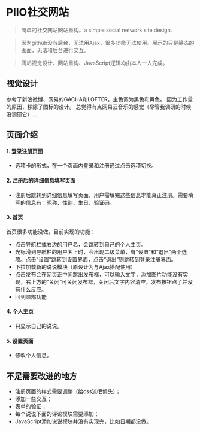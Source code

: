 # PIIO社交网站 #
 
> 简单的社交网站网站重构。a simple social network site design.

> 因为github没有后台，无法用Ajax，很多功能无法使用。展示的只是静态的画面，无法和后台进行交互。

> 网站视觉设计、网站重构、JavsScript逻辑均由本人一人完成。

## 视觉设计

参考了新浪微博、网易的GACHA和LOFTER，主色调为黑色和黄色。
因为工作量的原因，移除了图标的设计。
总觉得有点网易云音乐的感觉（尽管我调研的时候没调研它）...

## 页面介绍 ##

#### 1. 登录注册页面

- 选项卡的形式，在一个页面内登录和注册通过点击选项切换。

#### 2. 注册后的详细信息填写页面

- 注册后跳转到详细信息填写页面，用户需填完这些信息才能真正注册。需要填写的信息有：昵称、性别、生日、验证码。

#### 3. 首页

首页很多功能没做，目前实现的功能：

- 点击导航栏或右边的用户名，会跳转到自己的个人主页。
- 光标滑到导航栏的用户名上时，会出现二级菜单，有“设置”和“退出”两个选项。点击“设置”跳转到设置界面，点击“退出”则跳转到登录注册界面。
- 下拉加载新的说说模块（原设计为与Ajax搭配使用）
- 点击发布会在网页正中间跳出发布框，可以输入文字，添加图片功能没有实现，右上方的“关闭”可关闭发布框，关闭后文字内容清空。发布按钮点了并没有什么反应。
- 回到顶部功能


#### 4. 个人主页

- 只显示自己的说说。

#### 5. 设置页面

- 修改个人信息。

## 不足需要改进的地方

- 注册页面的样式需要调整（给css流氓低头）；
- 添加一些交互；
- 表单的验证；
- 每个说说下面的评论模块需要添加；
- JavaScript添加说说模块并没有实现完，比如日期都没做。